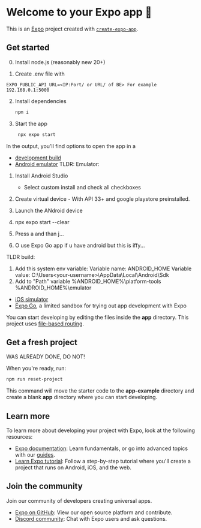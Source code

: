 # Welcome to your Expo app 👋

This is an [Expo](https://expo.dev) project created with [`create-expo-app`](https://www.npmjs.com/package/create-expo-app).

## Get started

0. Install node.js (reasonably new 20+)

1. Create .env file with
```
EXPO_PUBLIC_API_URL=<IP:Port/ or URL/ of BE> For example 192.168.0.1:5000
```

2. Install dependencies

   ```bash
   npm i
   ```

3. Start the app

   ```bash
    npx expo start
   ```

In the output, you'll find options to open the app in a

- [development build](https://docs.expo.dev/develop/development-builds/introduction/)
- [Android emulator](https://docs.expo.dev/workflow/android-studio-emulator/)
TLDR: Emulator:
1. Install Android Studio
	- Select custom install and check all checkboxes
2. Create virtual device - With API 33+ and google playstore preinstalled.
3. Launch the ANdroid device
4. npx expo start --clear 
5. Press a and than j...

6. O use Expo Go app if u have android but this is iffy...

TLDR build:
1. Add this system env variable:
Variable name: ANDROID_HOME
Variable value: C:\Users\<your-username>\AppData\Local\Android\Sdk
2. Add to "Path" variable
%ANDROID_HOME%\platform-tools
%ANDROID_HOME%\emulator
- [iOS simulator](https://docs.expo.dev/workflow/ios-simulator/)
- [Expo Go](https://expo.dev/go), a limited sandbox for trying out app development with Expo

You can start developing by editing the files inside the **app** directory. This project uses [file-based routing](https://docs.expo.dev/router/introduction).

## Get a fresh project
WAS ALREADY DONE, DO NOT!

When you're ready, run:

```bash
npm run reset-project
```

This command will move the starter code to the **app-example** directory and create a blank **app** directory where you can start developing.

## Learn more

To learn more about developing your project with Expo, look at the following resources:

- [Expo documentation](https://docs.expo.dev/): Learn fundamentals, or go into advanced topics with our [guides](https://docs.expo.dev/guides).
- [Learn Expo tutorial](https://docs.expo.dev/tutorial/introduction/): Follow a step-by-step tutorial where you'll create a project that runs on Android, iOS, and the web.

## Join the community

Join our community of developers creating universal apps.

- [Expo on GitHub](https://github.com/expo/expo): View our open source platform and contribute.
- [Discord community](https://chat.expo.dev): Chat with Expo users and ask questions.
